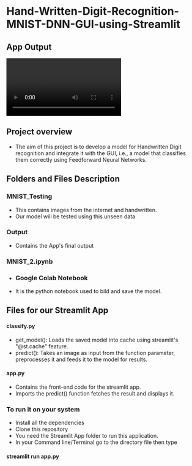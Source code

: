 # Hand-Written-Digit-Recognition-MNIST-DNN-GUI-using-Streamlit

## App Output
![alt text](https://github.com/Jeevan-Thukrul/Hand-Written-Digit-Recognition-MNIST-DNN-GUI-using-Streamlit/blob/master/Output/2173244_MNIST_DNN.mp4)

## Project overview
- The aim of this project is to develop a model for Handwritten Digit recognition and integrate it with the GUI, 
i.e., a model that classifies them correctly using Feedforward Neural Networks.

## Folders and Files Description


### MNIST_Testing
- This contains images from the internet and handwritten.
- Our model will be tested using this unseen data

### Output
- Contains the App's final output 

### MNIST_2.ipynb
- ### Google Colab Notebook
- It is the python notebook used to bild and save the model.

## Files for our Streamlit App

#### classify.py
- get_model(): Loads the saved model into cache using streamlit's "@st.cache" feature.
- predict(): Takes an image as input from the function parameter, preprocesses it and feeds it to the model for results.

#### app.py
- Contains the front-end code for the streamlit app.
- Imports the predict() function fetches the result and displays it.

### To run it on your system
- Install all the dependencies
- Clone this repository
- You need the Streamlit App folder to run this application.
- In your Command line/Terminal go to the directory file then type 

#### streamlit run app.py

